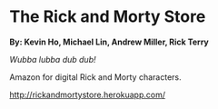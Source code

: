 # The Rick and Morty Store

**By: Kevin Ho, Michael Lin, Andrew Miller, Rick Terry**

_Wubba lubba dub dub!_

Amazon for digital Rick and Morty characters.

http://rickandmortystore.herokuapp.com/

